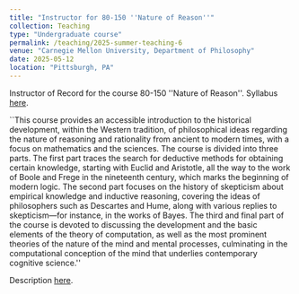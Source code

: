 ```yaml
---
title: "Instructor for 80-150 ''Nature of Reason''"
collection: Teaching
type: "Undergraduate course"
permalink: /teaching/2025-summer-teaching-6
venue: "Carnegie Mellon University, Department of Philosophy"
date: 2025-05-12
location: "Pittsburgh, PA"
---
```


Instructor of Record for the course 80-150 ''Nature of Reason''. Syllabus [here](http://philip-sink.github.io/files/80150SyllabusSum2025.pdf).

``This course provides an accessible introduction to the historical development, within the Western tradition,
of philosophical ideas regarding the nature of reasoning and rationality from ancient to modern times, with
a focus on mathematics and the sciences. The course is divided into three parts. The first part traces the
search for deductive methods for obtaining certain knowledge, starting with Euclid and Aristotle, all the way
to the work of Boole and Frege in the nineteenth century, which marks the beginning of modern logic. The
second part focuses on the history of skepticism about empirical knowledge and inductive reasoning, covering
the ideas of philosophers such as Descartes and Hume, along with various replies to skepticism—for instance,
in the works of Bayes. The third and final part of the course is devoted to discussing the development and
the basic elements of the theory of computation, as well as the most prominent theories of the nature of
the mind and mental processes, culminating in the computational conception of the mind that underlies
contemporary cognitive science.''

Description [here](http://coursecatalog.web.cmu.edu/schools-colleges/dietrichcollegeofhumanitiesandsocialsciences/departmentofphilosophy/courses/).


